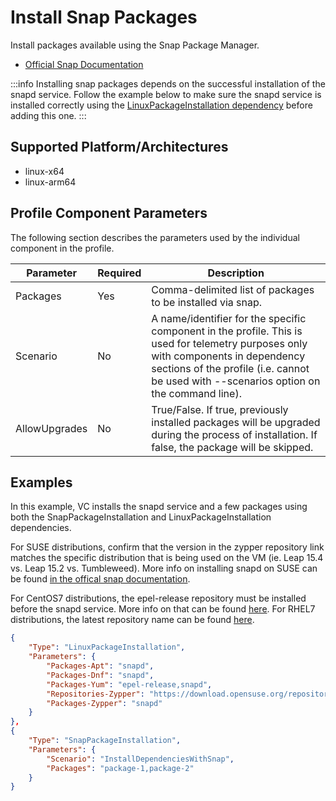 # Install Snap Packages
Install packages available using the Snap Package Manager.

- [Official Snap Documentation](https://snapcraft.io/docs/snap-tutorials)

:::info
Installing snap packages depends on the successful installation of the snapd service. Follow the example below to make sure the snapd service is installed correctly using the [LinuxPackageInstallation dependency](./0010-install-linux-packages.md) before adding this one.
:::

## Supported Platform/Architectures
* linux-x64
* linux-arm64

## Profile Component Parameters
The following section describes the parameters used by the individual component in the profile.

| **Parameter** | **Required** | **Description**                                                                                                 |
|---------------|--------------|-----------------------------------------------------------------------------------------------------------------|
| Packages      | Yes          | Comma-delimited list of packages to be installed via snap.                                              |
| Scenario      | No           | A name/identifier for the specific component in the profile. This is used for telemetry purposes only with components in dependency sections of the profile (i.e. cannot be used with --scenarios option on the command line).                                                      |
| AllowUpgrades | No          | True/False. If true, previously installed packages will be upgraded during the process of installation.  If false, the package will be skipped.        |

## Examples
In this example, VC installs the snapd service and a few packages using both the SnapPackageInstallation and LinuxPackageInstallation dependencies.

For SUSE distributions, confirm that the version in the zypper repository link matches the specific distribution that is being used on the VM (ie. Leap 15.4 vs. Leap 15.2 vs. Tumbleweed). More info on installing snapd on SUSE can be found [in the offical snap documentation](https://snapcraft.io/docs/installing-snap-on-opensuse).

For CentOS7 distributions, the epel-release repository must be installed before the snapd service. More info on that can be found [here](https://snapcraft.io/install/snapd/centos).
For RHEL7 distributions, the latest repository name can be found [here](https://snapcraft.io/install/snapd/rhel).

```json
{
    "Type": "LinuxPackageInstallation",
    "Parameters": {
        "Packages-Apt": "snapd",
        "Packages-Dnf": "snapd",
        "Packages-Yum": "epel-release,snapd",
        "Repositories-Zypper": "https://download.opensuse.org/repositories/system:/snappy/openSUSE_Leap_15.4 snappy",
        "Packages-Zypper": "snapd"
    }
},
{
    "Type": "SnapPackageInstallation",
    "Parameters": {
        "Scenario": "InstallDependenciesWithSnap",
        "Packages": "package-1,package-2"
    }
}
```